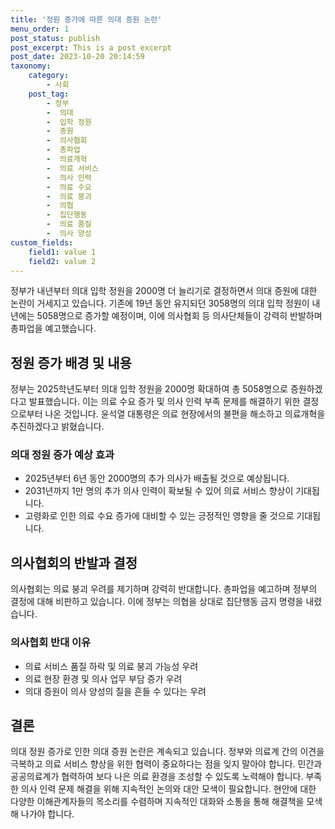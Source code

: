 ```yaml
---
title: '정원 증가에 따른 의대 증원 논란'
menu_order: 1
post_status: publish
post_excerpt: This is a post excerpt
post_date: 2023-10-20 20:14:59
taxonomy:
    category:
        - 사회
    post_tag:
        - 정부
        -  의대
        -  입학 정원
        -  증원
        -  의사협회
        -  총파업
        -  의료개혁
        -  의료 서비스
        -  의사 인력
        -  의료 수요
        -  의료 붕괴
        -  의협
        -  집단행동
        -  의료 품질
        -  의사 양성
custom_fields:
    field1: value 1
    field2: value 2
---
```



정부가 내년부터 의대 입학 정원을 2000명 더 늘리기로 결정하면서 의대 증원에 대한 논란이 거세지고 있습니다. 기존에 19년 동안 유지되던 3058명의 의대 입학 정원이 내년에는 5058명으로 증가할 예정이며, 이에 의사협회 등 의사단체들이 강력히 반발하며 총파업을 예고했습니다.

## 정원 증가 배경 및 내용
정부는 2025학년도부터 의대 입학 정원을 2000명 확대하여 총 5058명으로 증원하겠다고 발표했습니다. 이는 의료 수요 증가 및 의사 인력 부족 문제를 해결하기 위한 결정으로부터 나온 것입니다. 윤석열 대통령은 의료 현장에서의 불편을 해소하고 의료개혁을 추진하겠다고 밝혔습니다.

### 의대 정원 증가 예상 효과
- 2025년부터 6년 동안 2000명의 추가 의사가 배출될 것으로 예상됩니다.
- 2031년까지 1만 명의 추가 의사 인력이 확보될 수 있어 의료 서비스 향상이 기대됩니다.
- 고령화로 인한 의료 수요 증가에 대비할 수 있는 긍정적인 영향을 줄 것으로 기대됩니다.

## 의사협회의 반발과 결정
의사협회는 의료 붕괴 우려를 제기하며 강력히 반대합니다. 총파업을 예고하며 정부의 결정에 대해 비판하고 있습니다. 이에 정부는 의협을 상대로 집단행동 금지 명령을 내렸습니다.

### 의사협회 반대 이유
- 의료 서비스 품질 하락 및 의료 붕괴 가능성 우려
- 의료 현장 환경 및 의사 업무 부담 증가 우려
- 의대 증원이 의사 양성의 질을 흔들 수 있다는 우려

## 결론
의대 정원 증가로 인한 의대 증원 논란은 계속되고 있습니다. 정부와 의료계 간의 이견을 극복하고 의료 서비스 향상을 위한 협력이 중요하다는 점을 잊지 말아야 합니다. 민간과 공공의료계가 협력하여 보다 나은 의료 환경을 조성할 수 있도록 노력해야 합니다. 부족한 의사 인력 문제 해결을 위해 지속적인 논의와 대안 모색이 필요합니다. 현안에 대한 다양한 이해관계자들의 목소리를 수렴하며 지속적인 대화와 소통을 통해 해결책을 모색해 나가야 합니다.
